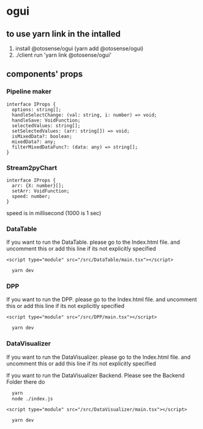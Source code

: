 # ogui

## to use yarn link in the intalled 
1. install @otosense/ogui (yarn add @otosense/ogui)
2. ./client run 'yarn link @otosense/ogui'

## components' props

### Pipeline maker
```
interface IProps {
  options: string[];
  handleSelectChange: (val: string, i: number) => void;
  handleSave: VoidFunction;
  selectedValues: string[];
  setSelectedValues: (arr: string[]) => void;
  isMixedData?: boolean;
  mixedData?: any;
  filterMixedDataFunc?: (data: any) => string[];
}
```
### Stream2pyChart
```
interface IProps {
  arr: {X: number}[];
  setArr: VoidFunction;
  speed: number;
}
```
speed is in millisecond (1000 is 1 sec)


### DataTable
If you want to run the DataTable. please go to the Index.html file. and uncomment this or add this line if its not explicitly specified
```
<script type="module" src="/src/DataTable/main.tsx"></script>
```

```bash
  yarn dev
```

### DPP
If you want to run the DPP. please go to the Index.html file. and uncomment this or add this line if its not explicitly specified
```
<script type="module" src="/src/DPP/main.tsx"></script>
```

```bash
  yarn dev
```

### DataVisualizer
If you want to run the DataVisualizer. please go to the Index.html file. and uncomment this or add this line if its not explicitly specified

If you want to run the DataVisualizer Backend. Please see the Backend Folder there do 

```bash
  yarn 
  node ./index.js
```

```
<script type="module" src="/src/DataVisualizer/main.tsx"></script>
```

```bash
  yarn dev
```